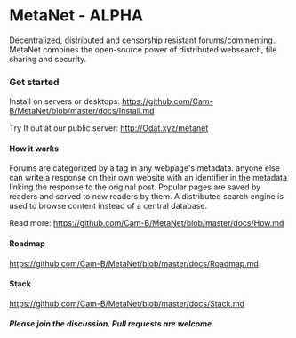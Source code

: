 # MetaNet - ALPHA

Decentralized, distributed and censorship resistant forums/commenting. MetaNet combines the open-source power of distributed websearch, file sharing and security. 

### Get started

Install on servers or desktops: https://github.com/Cam-B/MetaNet/blob/master/docs/Install.md

Try It out at our public server: http://Odat.xyz/metanet


#### How it works

Forums are categorized by a tag in any webpage's metadata. 
anyone else can write a response on their own website with an identifier in the metadata linking the response to the original post. Popular pages are saved by readers and served to new readers by them. A distributed search engine is used to browse content instead of a central database.

Read more: https://github.com/Cam-B/MetaNet/blob/master/docs/How.md

#### Roadmap
https://github.com/Cam-B/MetaNet/blob/master/docs/Roadmap.md

#### Stack
https://github.com/Cam-B/MetaNet/blob/master/docs/Stack.md


##### Please join the discussion. Pull requests are welcome.






